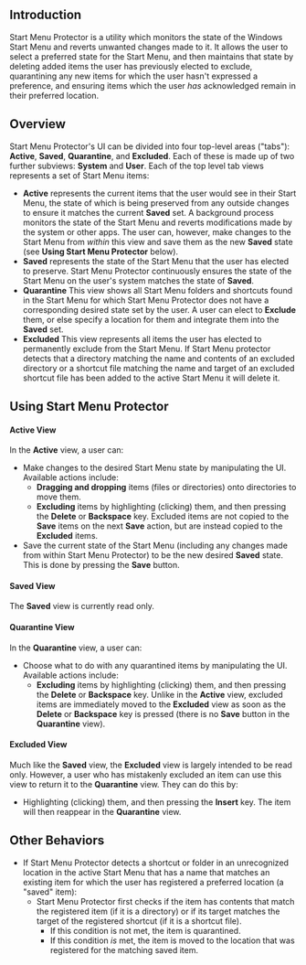 ##   Introduction
Start Menu Protector is a utility which monitors the state of the Windows Start Menu and reverts
unwanted changes made to it. It allows the user to select a preferred state for the Start Menu,
and then maintains that state by deleting added items the user has previously elected to exclude,
quarantining any new items for which the user hasn't expressed a preference, and ensuring items
which the user _has_ acknowledged remain in their preferred location.

##   Overview
Start Menu Protector's UI can be divided into four top-level areas ("tabs"): **Active**,
**Saved**, **Quarantine**, and **Excluded**. Each of these is made up of two further subviews: **System**
and **User**. Each of the top level tab views represents a set of Start Menu items: 
*   **Active** represents the current items that the user would see in their Start Menu,
the state of which is being preserved from any outside changes to ensure it matches the current
**Saved** set. A background process monitors the state of the Start Menu and reverts modifications
made by the system or other apps. The user can, however, make changes to the Start Menu from
_within_ this view and save them as the new **Saved** state (see **Using Start Menu Protector** below).
*   **Saved** represents the state of the Start Menu that the user has elected to preserve.
Start Menu Protector continuously ensures the state of the Start Menu on the user's system matches
the state of **Saved**.
*   **Quarantine** This view shows all Start Menu folders and shortcuts found in the Start Menu for
which Start Menu Protector does not have a corresponding desired state set by the user. A user
can elect to **Exclude** them, or else specify a location for them and integrate them into the **Saved** set.
*   **Excluded** This view represents all items the user has elected to permanently exclude from the Start
Menu. If Start Menu protector detects that a directory matching the name and contents of an excluded directory
or a shortcut file matching the name and target of an excluded shortcut file has been added to the active
Start Menu it will delete it.

##  Using Start Menu Protector
####    Active View
In the **Active** view, a user can:
*   Make changes to the desired Start Menu state by manipulating the UI. Available actions include:
	*   **Dragging and dropping** items (files or directories) onto directories to move them.
	*   **Excluding** items by highlighting (clicking) them, and then pressing the **Delete** or **Backspace**
	 key. Excluded items are not copied to the **Save** items on the next **Save** action, but are instead
	 copied to the **Excluded** items.
*   Save the current state of the Start Menu (including any changes made from within Start Menu Protector) to
be the new desired **Saved** state. This is done by pressing the **Save** button.
####    Saved View
The **Saved** view is currently read only.
####    Quarantine View
In the **Quarantine** view, a user can:
*   Choose what to do with any quarantined items by manipulating the UI. Available actions include:
	*   **Excluding** items by highlighting (clicking) them, and then pressing the **Delete** or **Backspace**
	 key. Unlike in the **Active** view, excluded items are immediately moved to the **Excluded** view as soon
	 as the **Delete** or **Backspace** key is pressed (there is no **Save** button in the **Quarantine** view).
####    Excluded View
Much like the **Saved** view, the **Excluded** view is largely intended to be read only. However, a user who
has mistakenly excluded an item can use this view to return it to the **Quarantine** view. They can do this by:
*   Highlighting (clicking) them, and then pressing the **Insert** key. The item will then reappear in the
**Quarantine** view.

##  Other Behaviors
*   If Start Menu Protector detects a shortcut or folder in an unrecognized location in the active Start Menu
that has a name that matches an existing item for which the user has registered a preferred location (a "saved" item):
	*   Start Menu Protector first checks if the item has contents that match the registered item (if it is a
	directory) or if its target matches the target of the registered shortcut (if it is a shortcut file).
		*   If this condition is not met, the item is quarantined.
		*   If this condition *is* met, the item is moved to the location that was registered for the matching
		saved item.


